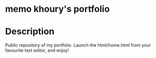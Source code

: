 # memo khoury's portfolio
<strong><h1> Description </h1></strong>



Public repository of my portfolio. 
Launch the html/home.html from your favourite text editor, 
and enjoy! 

